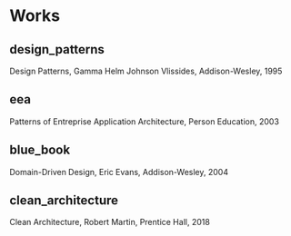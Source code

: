 # Works

## design_patterns

Design Patterns, Gamma Helm Johnson Vlissides, Addison-Wesley, 1995

## eea

Patterns of Entreprise Application Architecture, Person Education, 2003

## blue_book

Domain-Driven Design, Eric Evans, Addison-Wesley, 2004

## clean_architecture

Clean Architecture, Robert Martin, Prentice Hall, 2018
